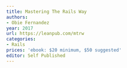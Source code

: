 ```yaml
---
title: Mastering The Rails Way
authors:
- Obie Fernandez
year: 2017
url: https://leanpub.com/mtrw
categories:
- Rails
prices: 'ebook: $20 minimum, $50 suggested'
editor: Self Published
---
```

